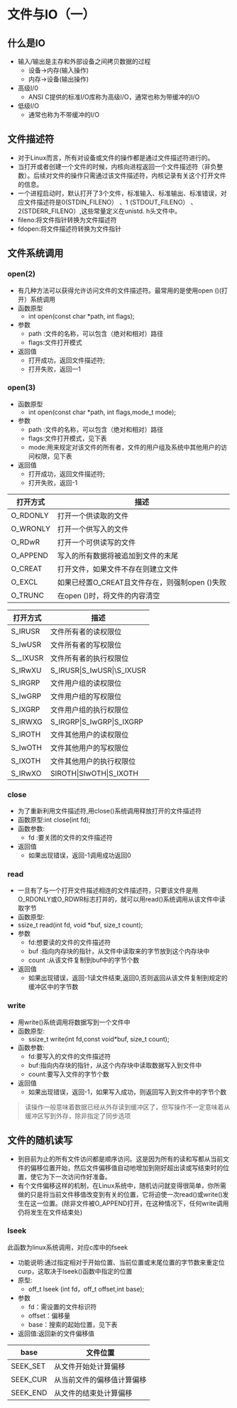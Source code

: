# 文件与IO（一）

## 什么是IO
- 输入/输出是主存和外部设备之间拷贝数据的过程
  - 设备->内存(输入操作)
  - 内存->设备(输出操作)
- 高级I/0
  - ANSI C提供的标准I/O库称为高级I/O，通常也称为带缓冲的I/O
- 低级I/O
  - 通常也称为不带缓冲的I/O

## 文件描述符

- 对于Linux而言，所有对设备或文件的操作都是通过文件描述符进行的。
- 当打开或者创建一个文件的时候，内核向进程返回一个文件描述符（非负整数）。后续对文件的操作只需通过该文件描述符，内核记录有关这个打开文件的信息。
- 一个进程启动时，默认打开了3个文件，标准输入、标准输出、标准错误，对应文件描述符是0(STDIN_FILENO） 、1 (STDOUT_FILENO） 、2(STDERR_FILENO）,这些常量定义在unistd. h头文件中。
- fileno:将文件指针转换为文件描述符
- fdopen:将文件描述符转换为文件指针

## 文件系统调用

### open(2)
- 有几种方法可以获得允许访问文件的文件描述符。最常用的是使用open ()(打开）系统调用
- 函数原型
  - int open(const char *path, int flags);
- 参数
  - path :文件的名称，可以包含（绝对和相对）路径
  - flags:文件打开模式
- 返回值
  - 打开成功，返回文件描述符;
  - 打开失败，返回—1

### open(3)

- 函数原型
  - int open(const char *path, int flags,mode_t mode);
- 参数
  - path :文件的名称，可以包含（绝对和相对）路径
  - flags:文件打开模式，见下表
  - mode:用来规定对该文件的所有者，文件的用户组及系统中其他用户的访问权限，见下表
- 返回值
  - 打开成功，返回文件描述符;
  - 打开失败，返回-1

打开方式|描述
-|-
O_RDONLY|打开一个供读取的文件
O_WRONLY|打开一个供写入的文件
O_RDwR|打开一个可供读写的文件
O_APPEND|写入的所有数据将被追加到文件的末尾
O_CREAT|打开文件，如果文件不存在则建立文件
O_EXCL|如果已经置O_CREAT且文件存在，则强制open ()失败
O_TRUNC|在open ()时，将文件的内容清空

打开方式|描述
-|-
S_IRUSR|文件所有者的读权限位
S_IwUSR|文件所有者的写权限位
S__IXUSR|文件所有者的执行权限位
S_IRwXU|S_IRUSR\|S_IwUSR\|\S_IXUSR
S_IRGRP|文件用户组的读权限位
S_IwGRP|文件用户组的写权限位
S_IXGRP|文件用户组的执行权限位
S_IRWXG|S_IRGRP\|S_IwGRP\|S_IXGRP
S_IROTH|文件其他用户的读权限位
S_IwOTH|文件其他用户的写权限位
S_IXOTH|文件其他用户的执行权限位
S_IRwXO|SIROTH\|SIwOTH\|S_IXOTH

### close
- 为了重新利用文件描述符,用close()系统调用释放打开的文件描述符
- 函数原型:int close(int fd);
- 函数参数:
  - fd :要关团的文件的文件描述符
- 返回值
  - 如果出现错误，返回-1调用成功返回0

### read
- 一旦有了与一个打开文件描述相连的文件描述符，只要该文件是用O_RDONLY或O_RDWR标志打并的，就可以用read()系统调用从该文件中读取字节
- 函数原型:
- ssize_t read(int fd, void *buf, size_t count);
- 参数
  - fd:想要读的文件的文件描述符
  - buf :指向内存块的指针，从文件中读取来的字节放到这个内存块中
  - count :从该文件复制到buf中的字节个数
- 返回值
  - 如果出现错误，返回-1读文件结束,返回0,否则返回从该文件复制到规定的缓冲区中的字节数

### write

- 用write()系统调用将数据写到一个文件中
- 函数原型:
  - ssize_t write(int fd,const void*buf, size_t count);
- 函数参数:
  - fd:要写入的文件的文件描述符
  - buf:指向内存块的指针，从这个内存块中读取数据写入到文件中
  - count:要写入文件的字节个数
- 返回值
  - 如果出现错误，返回-1，如果写入成功，则返回写入到文件中的字节个数

> 读操作一般意味着数据已经从外存读到缓冲区了，但写操作不一定意味着从缓冲区写到外存，除非指定了同步选项 

## 文件的随机读写
- 到目前为止的所有文件访问都是顺序访问。这是因为所有的读和写都从当前文件的偏移位置开始，然后文件偏移值自动地增加到刚好超出读或写结束时的位置，使它为下一次访问作好准备。
- 有个文件偏移这样的机制，在Linux系统中，随机访问就变得很简单，你所需做的只是将当前文件移值改变到有关的位置，它将迫使一次read()或write()发生在这一位置。(除非文件被O_APPEND打开，在这种情况下，任何write调用仍将发生在文件结束处)

### lseek
此函数为linux系统调用，对应c库中的fseek
- 功能说明:通过指定相对于开始位置、当前位置或末尾位置的字节数来重定位curp，这取决于lseek()函数中指定的位置
- 原型:
  - off_t lseek (int fd，off_t offset,int base);
- 参数
  - fd：需设置的文件标识符
  - offset：偏移量
  - base：搜索的起始位置，见下表
- 返回值:返回新的文件偏移值

base|文件位置
-|-
SEEK_SET|从文件开始处计算偏移
SEEK_CUR|从当前文件的偏移值计算偏移
SEEK_END|从文件的结束处计算偏移
